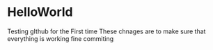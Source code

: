 # HelloWorld
Testing gIthub for the First time
These chnages are to make sure that everything is working fine
commiting
